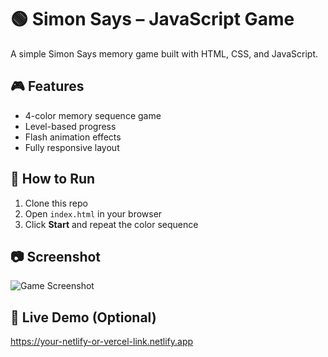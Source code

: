 # 🟢 Simon Says – JavaScript Game

A simple Simon Says memory game built with HTML, CSS, and JavaScript.

## 🎮 Features
- 4-color memory sequence game
- Level-based progress
- Flash animation effects
- Fully responsive layout

## 🚀 How to Run
1. Clone this repo
2. Open `index.html` in your browser
3. Click **Start** and repeat the color sequence

## 📷 Screenshot
![Game Screenshot](screenshot.png)

## 🔗 Live Demo (Optional)
https://your-netlify-or-vercel-link.netlify.app
